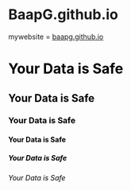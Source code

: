 # BaapG.github.io
mywebsite = <a href="https://baapg.github.com/BaapG.html"> baapg.github.io</a>


<h1><font color=black> Your Data is Safe</h1>
<h2><font color=black> Your Data is Safe</h2>
<h3><font color=black> Your Data is Safe</h3>
<h4><font color=black> Your Data is Safe</h4>
<h5><font color=black> Your Data is Safe</h5>
<h6><font color=black> Your Data is Safe</h6>
